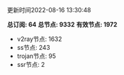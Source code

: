 更新时间2022-08-16 13:30:48

**总订阅: 64**
**总节点: 9332**
**有效节点: 1972**
- v2ray节点: 1632
- ss节点: 243
- trojan节点: 95
- ssr节点: 2
